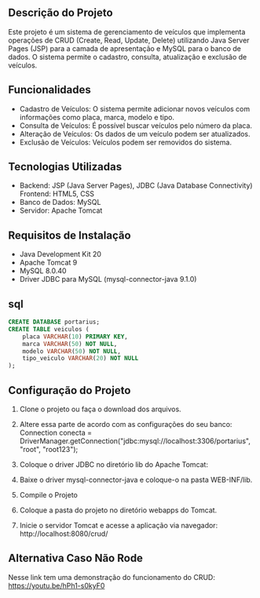 ## Descrição do Projeto
Este projeto é um sistema de gerenciamento de veículos que implementa operações de CRUD (Create, Read, Update, Delete) utilizando Java Server Pages (JSP) para a camada de apresentação e MySQL para o banco de dados. O sistema permite o cadastro, consulta, atualização e exclusão de veículos.

## Funcionalidades
- Cadastro de Veículos: O sistema permite adicionar novos veículos com informações como placa, marca, modelo e tipo.
- Consulta de Veículos: É possível buscar veículos pelo número da placa.
- Alteração de Veículos: Os dados de um veículo podem ser atualizados.
- Exclusão de Veículos: Veículos podem ser removidos do sistema.
## Tecnologias Utilizadas
- Backend: JSP (Java Server Pages), JDBC (Java Database Connectivity)
Frontend: HTML5, CSS
- Banco de Dados: MySQL
- Servidor: Apache Tomcat
## Requisitos de Instalação
- Java Development Kit 20
- Apache Tomcat 9
- MySQL 8.0.40
- Driver JDBC para MySQL (mysql-connector-java 9.1.0)

## sql

```sql
CREATE DATABASE portarius;
CREATE TABLE veiculos (
    placa VARCHAR(10) PRIMARY KEY,
    marca VARCHAR(50) NOT NULL,
    modelo VARCHAR(50) NOT NULL,
    tipo_veiculo VARCHAR(20) NOT NULL
);
```

## Configuração do Projeto
1. Clone o projeto ou faça o download dos arquivos.

2. Altere essa parte de acordo com as configurações do seu banco:
Connection conecta = DriverManager.getConnection("jdbc:mysql://localhost:3306/portarius", "root", "root123");

3. Coloque o driver JDBC no diretório lib do Apache Tomcat:

4. Baixe o driver mysql-connector-java e coloque-o na pasta WEB-INF/lib.

5. Compile o Projeto

6. Coloque a pasta do projeto no diretório webapps do Tomcat.

7. Inicie o servidor Tomcat e acesse a aplicação via navegador: http://localhost:8080/crud/

## Alternativa Caso Não Rode

Nesse link tem uma demonstração do funcionamento do CRUD: https://youtu.be/hPh1-s0kyF0

